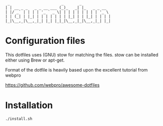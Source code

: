 ```
 _                       _       _             
| | __ _ _   _ _ __ ___ (_)_   _| |_   _ _ __  
| |/ _` | | | | '_ ` _ \| | | | | | | | | '_ \
| | (_| | |_| | | | | | | | |_| | | |_| | | | |
|_|\__,_|\__,_|_| |_| |_|_|\__,_|_|\__,_|_| |_|
```
# Configuration files
This dotfiles uses (GNU) stow for matching the files. stow can be installed either using Brew or apt-get.

Format of the dotfile is heavily based upon the excellent tutorial from webpro

https://github.com/webpro/awesome-dotfiles

# Installation

    ./install.sh
